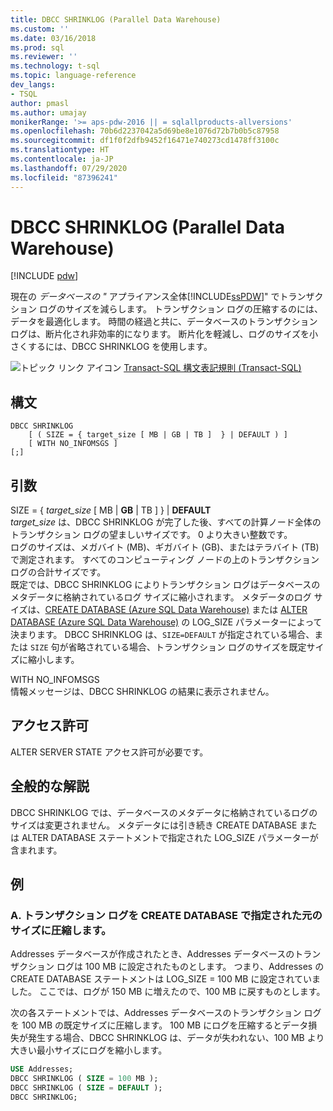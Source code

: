 ```yaml
---
title: DBCC SHRINKLOG (Parallel Data Warehouse)
ms.custom: ''
ms.date: 03/16/2018
ms.prod: sql
ms.reviewer: ''
ms.technology: t-sql
ms.topic: language-reference
dev_langs:
- TSQL
author: pmasl
ms.author: umajay
monikerRange: '>= aps-pdw-2016 || = sqlallproducts-allversions'
ms.openlocfilehash: 70b6d2237042a5d69be8e1076d72b7b0b5c87958
ms.sourcegitcommit: df1f0f2dfb9452f16471e740273cd1478ff3100c
ms.translationtype: HT
ms.contentlocale: ja-JP
ms.lasthandoff: 07/29/2020
ms.locfileid: "87396241"
---
```

# <a name="dbcc-shrinklog-parallel-data-warehouse"></a>DBCC SHRINKLOG (Parallel Data Warehouse)

[!INCLUDE [pdw](../../includes/applies-to-version/pdw.md)]

現在の  *データベースの "* アプライアンス全体[!INCLUDE[ssPDW](../../includes/sspdw-md.md)]" でトランザクション ログのサイズを減らします。 トランザクション ログの圧縮するのには、データを最適化します。 時間の経過と共に、データベースのトランザクション ログは、断片化され非効率的になります。 断片化を軽減し、ログのサイズを小さくするには、DBCC SHRINKLOG を使用します。
  
![トピック リンク アイコン](../../database-engine/configure-windows/media/topic-link.gif "トピック リンク アイコン") [Transact-SQL 構文表記規則 &#40;Transact-SQL&#41;](../../t-sql/language-elements/transact-sql-syntax-conventions-transact-sql.md)
  
## <a name="syntax"></a>構文  
  
```syntaxsql
DBCC SHRINKLOG   
    [ ( SIZE = { target_size [ MB | GB | TB ]  } | DEFAULT ) ]   
    [ WITH NO_INFOMSGS ]   
[;]  
```  

## <a name="arguments"></a>引数

SIZE = { *target_size* [ MB \| **GB** \| TB ]  } \| **DEFAULT**  
*target_size* は、DBCC SHRINKLOG が完了した後、すべての計算ノード全体のトランザクション ログの望ましいサイズです。 0 より大きい整数です。  
ログのサイズは、メガバイト (MB)、ギガバイト (GB)、またはテラバイト (TB) で測定されます。 すべてのコンピューティング ノードの上のトランザクション ログの合計サイズです。  
既定では、DBCC SHRINKLOG によりトランザクション ログはデータベースのメタデータに格納されているログ サイズに縮小されます。 メタデータのログ サイズは、[CREATE DATABASE &#40;Azure SQL Data Warehouse&#41;](../../t-sql/statements/create-database-azure-sql-data-warehouse.md) または [ALTER DATABASE &#40;Azure SQL Data Warehouse&#41;](../../t-sql/statements/alter-database-azure-sql-data-warehouse.md) の LOG_SIZE パラメーターによって決まります。 DBCC SHRINKLOG は、`SIZE=DEFAULT` が指定されている場合、または `SIZE` 句が省略されている場合、トランザクション ログのサイズを既定サイズに縮小します。
  
WITH NO_INFOMSGS  
情報メッセージは、DBCC SHRINKLOG の結果に表示されません。  
  
## <a name="permissions"></a>アクセス許可

ALTER SERVER STATE アクセス許可が必要です。

## <a name="general-remarks"></a>全般的な解説

DBCC SHRINKLOG では、データベースのメタデータに格納されているログのサイズは変更されません。 メタデータには引き続き CREATE DATABASE または ALTER DATABASE ステートメントで指定された LOG_SIZE パラメーターが含まれます。
  
## <a name="examples"></a>例

### <a name="a-shrink-the-transaction-log-to-the-original-size-specified-by-create-database"></a>A. トランザクション ログを CREATE DATABASE で指定された元のサイズに圧縮します。  
Addresses データベースが作成されたとき、Addresses データベースのトランザクション ログは 100 MB に設定されたものとします。 つまり、Addresses の CREATE DATABASE ステートメントは LOG_SIZE = 100 MB に設定されていました。 ここでは、ログが 150 MB に増えたので、100 MB に戻すものとします。
  
次の各ステートメントでは、Addresses データベースのトランザクション ログを 100 MB の既定サイズに圧縮します。 100 MB にログを圧縮するとデータ損失が発生する場合、DBCC SHRINKLOG は、データが失われない、100 MB より大きい最小サイズにログを縮小します。

```sql
USE Addresses;  
DBCC SHRINKLOG ( SIZE = 100 MB );  
DBCC SHRINKLOG ( SIZE = DEFAULT );  
DBCC SHRINKLOG;  
```